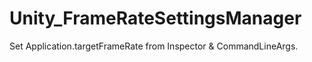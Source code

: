 # Unity_FrameRateSettingsManager
Set Application.targetFrameRate from Inspector &amp; CommandLineArgs.
